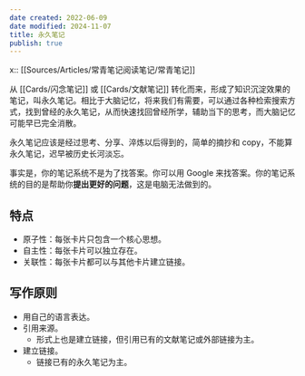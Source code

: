```yaml
---
date created: 2022-06-09
date modified: 2024-11-07
title: 永久笔记
publish: true
---
```


x:: [[Sources/Articles/常青笔记阅读笔记/常青笔记]]

从 [[Cards/闪念笔记]] 或 [[Cards/文献笔记]] 转化而来，形成了知识沉淀效果的笔记，叫永久笔记。相比于大脑记忆，将来我们有需要，可以通过各种检索搜索方式，找到曾经的永久笔记，从而快速找回曾经所学，辅助当下的思考，而大脑记忆可能早已完全消散。

永久笔记应该是经过思考、分享、淬炼以后得到的，简单的摘抄和 copy，不能算永久笔记，迟早被历史长河淡忘。

事实是，你的笔记系统不是为了找答案。你可以用 Google 来找答案。你的笔记系统的目的是帮助你**提出更好的问题**，这是电脑无法做到的。

## 特点

- 原子性：每张卡片只包含一个核心思想。
- 自主性：每张卡片可以独立存在。
- 关联性：每张卡片都可以与其他卡片建立链接。
## 写作原则

- 用自己的语言表达。
- 引用来源。
	- 形式上也是建立链接，但引用已有的文献笔记或外部链接为主。
- 建立链接。
	- 链接已有的永久笔记为主。
